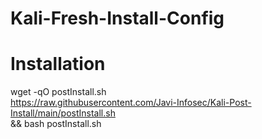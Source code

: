 # Kali-Fresh-Install-Config

# Installation
wget -qO postInstall.sh \
https://raw.githubusercontent.com/Javi-Infosec/Kali-Post-Install/main/postInstall.sh \
&& bash postInstall.sh
